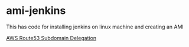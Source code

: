 # ami-jenkins
This has code for installing jenkins on linux machine and creating an AMI

[AWS Route53 Subdomain Delegation
](https://youtu.be/COaARRYXdts?si=QnjTT_2JZwfw9aDA)
